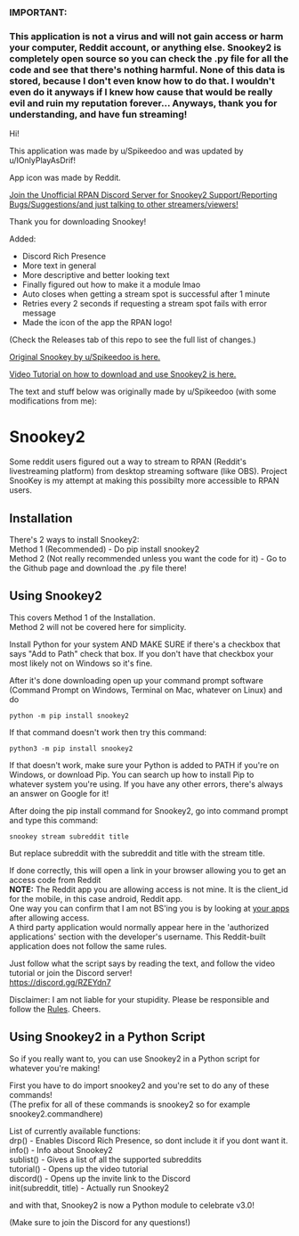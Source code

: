 
### IMPORTANT:  
### This application is not a virus and will not gain access or harm your computer, Reddit account, or anything else. Snookey2 is completely open source so you can check the .py file for all the code and see that there's nothing harmful. None of this data is stored, because I don't even know how to do that. I wouldn't even do it anyways if I knew how cause that would be really evil and ruin my reputation forever... Anyways, thank you for understanding, and have fun streaming! 

Hi!

This application was made by u/Spikeedoo and was updated by u/IOnlyPlayAsDrif!

App icon was made by Reddit.

[Join the Unofficial RPAN Discord Server for Snookey2 Support/Reporting Bugs/Suggestions/and just talking to other streamers/viewers!](https://discord.gg/3GcApfT)

Thank you for downloading Snookey!

Added:
- Discord Rich Presence
- More text in general
- More descriptive and better looking text
- Finally figured out how to make it a module lmao
- Auto closes when getting a stream spot is successful after 1 minute
- Retries every 2 seconds if requesting a stream spot fails with error message
- Made the icon of the app the RPAN logo!

(Check the Releases tab of this repo to see the full list of changes.)

[Original Snookey by u/Spikeedoo is here.](https://github.com/Spikeedoo/SnooKey)   

[Video Tutorial on how to download and use Snookey2 is here.](https://youtu.be/Oi54fiFOoCI)

The text and stuff below was originally made by u/Spikeedoo (with some modifications from me):

# Snookey2
Some reddit users figured out a way to stream to RPAN (Reddit's livestreaming platform) from desktop streaming software 
(like OBS).  Project SnooKey is my attempt at making this possibilty more accessible to RPAN users.

## Installation  
There's 2 ways to install Snookey2:  
Method 1 (Recommended) - Do pip install snookey2  
Method 2 (Not really recommended unless you want the code for it) - Go to the Github page and download the .py file there!

## Using Snookey2  
This covers Method 1 of the Installation.  
Method 2 will not be covered here for simplicity.

Install Python for your system AND MAKE SURE if there's a checkbox that says "Add to Path" check that box. If you don't have that checkbox your most likely not on Windows so it's fine.

After it's done downloading open up your command prompt software (Command Prompt on Windows, Terminal on Mac, whatever on Linux) and do

```python -m pip install snookey2```

If that command doesn't work then try this command:

```python3 -m pip install snookey2```

If that doesn't work, make sure your Python is added to PATH if you're on Windows, or download Pip. You can search up how to install Pip to whatever system you're using. If you have any other errors, there's always an answer on Google for it!

After doing the pip install command for Snookey2, go into command prompt and type this command:  

```snookey stream subreddit title```

But replace subreddit with the subreddit and title with the stream title.

If done correctly, this will open a link in your browser allowing you to get an access code from Reddit     
**NOTE:** The Reddit app you are allowing access is not mine.  It is the client_id for the mobile, in this case android, Reddit app.    
One way you can confirm that I am not BS'ing you is by looking at [your apps](https://www.reddit.com/prefs/apps/) after allowing access.  
A third party application would normally appear here in the 'authorized applications' section with the developer's username.  This Reddit-built  
application does not follow the same rules.   

Just follow what the script says by reading the text, and follow the video tutorial or join the Discord server!  
https://discord.gg/RZEYdn7

Disclaimer: I am not liable for your stupidity.  Please be responsible and follow the [Rules](https://www.redditinc.com/policies/broadcasting-content-policy).  Cheers.  

## Using Snookey2 in a Python Script  
So if you really want to, you can use Snookey2 in a Python script for whatever you're making!

First you have to do import snookey2 and you're set to do any of these commands!  
(The prefix for all of these commands is snookey2 so for example snookey2.commandhere)  

List of currently available functions:  
drp() - Enables Discord Rich Presence, so dont include it if you dont want it.  
info() - Info about Snookey2  
sublist() - Gives a list of all the supported subreddits  
tutorial() - Opens up the video tutorial  
discord() - Opens up the invite link to the Discord  
init(subreddit, title) - Actually run Snookey2  

and with that, Snookey2 is now a Python module to celebrate v3.0!

(Make sure to join the Discord for any questions!)
